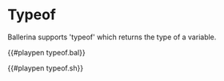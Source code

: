 # Typeof

Ballerina supports 'typeof' which returns the type of a variable.

{{#playpen typeof.bal}}

{{#playpen typeof.sh}}